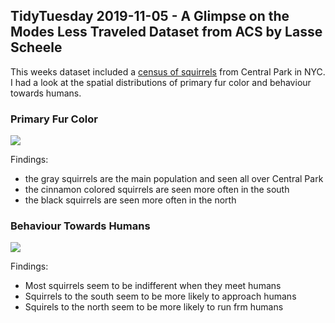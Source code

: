 ## TidyTuesday 2019-11-05 - A Glimpse on the Modes Less Traveled Dataset from ACS by Lasse Scheele

This weeks dataset included a [census of squirrels](https://github.com/rfordatascience/tidytuesday/tree/master/data/2019/2019-10-29) from Central Park in NYC. I had a look at the spatial distributions of primary fur color and behaviour towards humans.

### Primary Fur Color

![](Plots/primary_fur_color.png)

Findings:

- the gray squirrels are the main population and seen all over Central Park
- the cinnamon colored squirrels are seen more often in the south
- the black squirrels are seen more often in the north


### Behaviour Towards Humans

![](Plots/behaviour.png)

Findings:

- Most squirrels seem to be indifferent when they meet humans
- Squirrels to the south seem to be more likely to approach humans
- Squirels to the north seem to be more likely to run frm humans